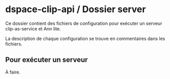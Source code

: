 # dspace-clip-api / Dossier server

Ce dossier contient des fichiers de configuration pour exécuter un serveur clip-as-service et Ann lite.

La description de chaque configuration se trouve en commentaires dans les fichiers.

## Pour exécuter un serveur

À faire.
